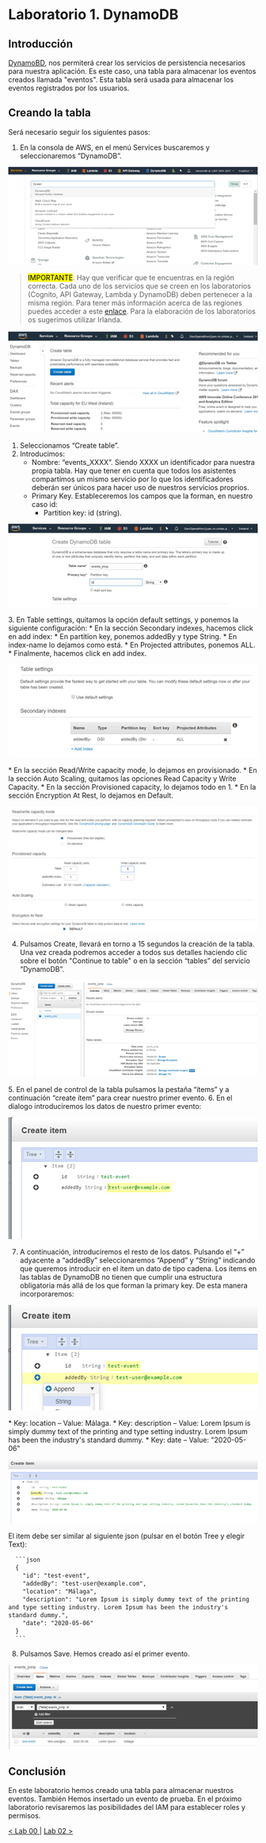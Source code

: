# Laboratorio 1. DynamoDB

## Introducción
[DynamoBD](https://docs.aws.amazon.com/es_es/dynamodb/?id=docs_gateway), nos permiterá crear los servicios de persistencia necesarios para nuestra aplicación. Es este caso, una tabla para almacenar los eventos creados llamada "eventos". Esta tabla será usada para almacenar los eventos registrados por los usuarios. 

## Creando la tabla
Será necesario seguir los siguientes pasos:

1. En la consola de AWS, en el menú Services buscaremos y seleccionaremos “DynamoDB”.

<p align="center">
    <img src="resources/Picture1.png"/>
</p>

> <mark>IMPORTANTE</mark>. Hay que verificar que te encuentras en la región correcta. Cada uno de los servicios que se creen en los laboratorios (Cognito, API Gateway, Lambda y DynamoDB) deben pertenecer a la misma región. Para tener más información acerca de las regiones puedes acceder a este [enlace](https://docs.aws.amazon.com/es_es/AWSEC2/latest/UserGuide/using-regions-availability-zones.html). Para la elaboración de los laboratorios os sugerimos utilizar Irlanda.

<p align="center">
    <img src="resources/Picture3.png"/>    
</p>

1. Seleccionamos “Create table”.
2. Introducimos:
   * Nombre: “events_XXXX”. Siendo XXXX un identificador para nuestra propia tabla. Hay que tener en cuenta que todos los asistentes compartimos un mismo servicio por lo que los identificadores deberán ser únicos para hacer uso de nuestros servicios proprios.
   * Primary Key. Estableceremos los campos que la forman, en nuestro caso id:
     * Partition key: id (string).
<p align="center">
    <img src="resources/Picture4.png"/>
</p>  
3. En Table settings, quitamos la opción default settings, y ponemos la siguiente configuración:
   * En la sección Secondary indexes, hacemos click en add index:
     * En partition key, ponemos addedBy y type String.
     *  En index-name lo dejamos como está.
     *  En Projected attributes, ponemos ALL.
     *  Finalmente, hacemos click en add index.
<p align="center">
    <img src="resources/Picture5.png"/>
</p>    
       *  En la sección Read/Write capacity mode, lo dejamos en provisionado.
       *  En la sección Auto Scaling, quitamos las opciones Read Capacity y Write Capacity.
       *  En la sección Provisioned capacity, lo dejamos todo en 1.
       *  En la sección Encryption At Rest, lo dejamos en Default.
<p align="center">
    <img src="resources/Picture6.png"/>
</p>          
       
4. Pulsamos Create, llevará en torno a 15 segundos la creación de la tabla. Una vez creada podremos acceder a todos sus detalles haciendo clic sobre el botón "Continue to table" o en la sección “tables” del servicio “DynamoDB”.
<p align="center">
    <img src="resources/Picture7.png"/>
</p>                                  
5. En el panel de control de la tabla pulsamos la pestaña “ítems” y a continuación “create ítem” para crear nuestro primer evento.
6. En el dialogo introduciremos los datos de nuestro primer evento:

<p align="center">
    <img src="resources/Picture2.png"/>
</p>

7. A continuación, introduciremos el resto de los datos. Pulsando el “+” adyacente a “addedBy” seleccionaremos “Append” y “String” indicando que queremos introducir en el ítem un dato de tipo cadena. Los ítems en las tablas de DynamoDB no tienen que cumplir una estructura obligatoria más allá de los que forman la primary key. De esta manera incorporaremos:
<p align="center">
    <img src="resources/Picture8.png"/>
</p>
   * Key: location – Value: Málaga.
   * Key: description – Value: Lorem Ipsum is simply dummy text of the printing and type setting industry. Lorem Ipsum has been the industry's standard dummy.
   * Key: date – Value: "2020-05-06"
<p align="center">
    <img src="resources/Picture9.png"/>
</p>
  
   El item debe ser similar al siguiente json (pulsar en el botón Tree y elegir Text):

      ```json
      {
        "id": "test-event",
        "addedBy": "test-user@example.com",
        "location": "Málaga",
        "description": "Lorem Ipsum is simply dummy text of the printing and type setting industry. Lorem Ipsum has been the industry's standard dummy.",
        "date": "2020-05-06"
      }
      ```

8. Pulsamos Save. Hemos creado así el primer evento.
<p align="center">
    <img src="resources/Picture10.png"/>
</p>

## Conclusión

En este laboratorio hemos creado una tabla para almacenar nuestros eventos. También Hemos insertado un evento de prueba. En el próximo laboratorio revisaremos las posibilidades del IAM para establecer roles y permisos.

[< Lab 00 ](../lab-00)  | [Lab 02 >](../lab-02) 
